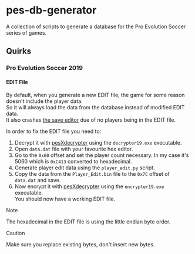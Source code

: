 # pes-db-generator
A collection of scripts to generate a database for the Pro Evolution Soccer series of games.

## Quirks
### Pro Evolution Soccer 2019 
#### EDIT File
By default, when you generate a new EDIT file, the game for some reason doesn't include the player data.\
So it will always load the data from the database instead of modified EDIT data.\
It also crashes [the save editor](https://github.com/the4chancup/4ccEditor) due of no players being in the EDIT file.

In order to fix the EDIT file you need to:
1. Decrypt it with [pesXdecrypter](https://github.com/the4chancup/pesXdecrypter) using the `decrypter19.exe` executable.
2. Open `data.dat` file with your favourite hex editor.
3. Go to the `0x60` offset and set the player count necessary. In my case it's 5060 which is `0xC413` converted to hexadecimal.
4. Generate player edit data using the `player_edit.py` script.
5. Copy the data from the `Player_Edit.bin` file to the `0x7C` offset of `data.dat` and save.
6. Now encrypt it with [pesXdecrypter](https://github.com/the4chancup/pesXdecrypter) using the `encrypter19.exe` executable.\
You should now have a working EDIT file.

> [!NOTE]
> The hexadecimal in the EDIT file is using the little endian byte order.

> [!CAUTION]
> Make sure you replace existing bytes, don't insert new bytes.